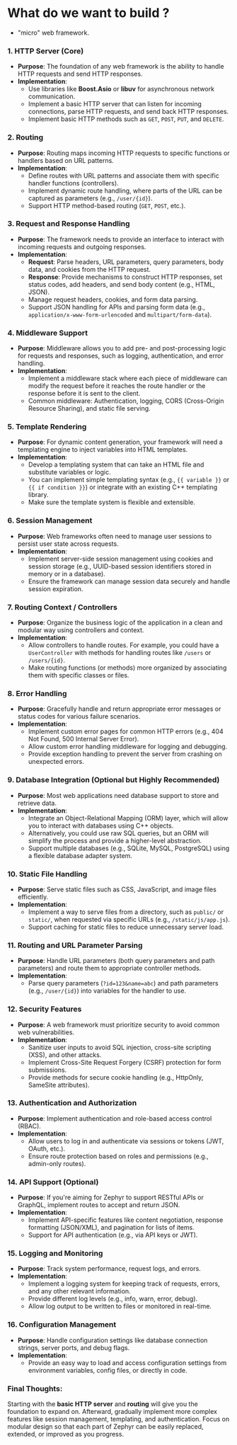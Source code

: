 # What do we want to build ? 
- "micro" web framework.


### 1. **HTTP Server** (Core)
   - **Purpose**: The foundation of any web framework is the ability to handle HTTP requests and send HTTP responses.
   - **Implementation**:
     - Use libraries like **Boost.Asio** or **libuv** for asynchronous network communication.
     - Implement a basic HTTP server that can listen for incoming connections, parse HTTP requests, and send back HTTP responses.
     - Implement basic HTTP methods such as `GET`, `POST`, `PUT`, and `DELETE`.

### 2. **Routing**
   - **Purpose**: Routing maps incoming HTTP requests to specific functions or handlers based on URL patterns.
   - **Implementation**:
     - Define routes with URL patterns and associate them with specific handler functions (controllers).
     - Implement dynamic route handling, where parts of the URL can be captured as parameters (e.g., `/user/{id}`).
     - Support HTTP method-based routing (`GET`, `POST`, etc.).

### 3. **Request and Response Handling**
   - **Purpose**: The framework needs to provide an interface to interact with incoming requests and outgoing responses.
   - **Implementation**:
     - **Request**: Parse headers, URL parameters, query parameters, body data, and cookies from the HTTP request.
     - **Response**: Provide mechanisms to construct HTTP responses, set status codes, add headers, and send body content (e.g., HTML, JSON).
     - Manage request headers, cookies, and form data parsing.
     - Support JSON handling for APIs and parsing form data (e.g., `application/x-www-form-urlencoded` and `multipart/form-data`).

### 4. **Middleware Support**
   - **Purpose**: Middleware allows you to add pre- and post-processing logic for requests and responses, such as logging, authentication, and error handling.
   - **Implementation**:
     - Implement a middleware stack where each piece of middleware can modify the request before it reaches the route handler or the response before it is sent to the client.
     - Common middleware: Authentication, logging, CORS (Cross-Origin Resource Sharing), and static file serving.

### 5. **Template Rendering**
   - **Purpose**: For dynamic content generation, your framework will need a templating engine to inject variables into HTML templates.
   - **Implementation**:
     - Develop a templating system that can take an HTML file and substitute variables or logic.
     - You can implement simple templating syntax (e.g., `{{ variable }}` or `{{ if condition }}`) or integrate with an existing C++ templating library.
     - Make sure the template system is flexible and extensible.

### 6. **Session Management**
   - **Purpose**: Web frameworks often need to manage user sessions to persist user state across requests.
   - **Implementation**:
     - Implement server-side session management using cookies and session storage (e.g., UUID-based session identifiers stored in memory or in a database).
     - Ensure the framework can manage session data securely and handle session expiration.

### 7. **Routing Context / Controllers**
   - **Purpose**: Organize the business logic of the application in a clean and modular way using controllers and context.
   - **Implementation**:
     - Allow controllers to handle routes. For example, you could have a `UserController` with methods for handling routes like `/users` or `/users/{id}`.
     - Make routing functions (or methods) more organized by associating them with specific classes or files.

### 8. **Error Handling**
   - **Purpose**: Gracefully handle and return appropriate error messages or status codes for various failure scenarios.
   - **Implementation**:
     - Implement custom error pages for common HTTP errors (e.g., 404 Not Found, 500 Internal Server Error).
     - Allow custom error handling middleware for logging and debugging.
     - Provide exception handling to prevent the server from crashing on unexpected errors.

### 9. **Database Integration (Optional but Highly Recommended)**
   - **Purpose**: Most web applications need database support to store and retrieve data.
   - **Implementation**:
     - Integrate an Object-Relational Mapping (ORM) layer, which will allow you to interact with databases using C++ objects.
     - Alternatively, you could use raw SQL queries, but an ORM will simplify the process and provide a higher-level abstraction.
     - Support multiple databases (e.g., SQLite, MySQL, PostgreSQL) using a flexible database adapter system.

### 10. **Static File Handling**
   - **Purpose**: Serve static files such as CSS, JavaScript, and image files efficiently.
   - **Implementation**:
     - Implement a way to serve files from a directory, such as `public/` or `static/`, when requested via specific URLs (e.g., `/static/js/app.js`).
     - Support caching for static files to reduce unnecessary server load.

### 11. **Routing and URL Parameter Parsing**
   - **Purpose**: Handle URL parameters (both query parameters and path parameters) and route them to appropriate controller methods.
   - **Implementation**:
     - Parse query parameters (`?id=123&name=abc`) and path parameters (e.g., `/user/{id}`) into variables for the handler to use.

### 12. **Security Features**
   - **Purpose**: A web framework must prioritize security to avoid common web vulnerabilities.
   - **Implementation**:
     - Sanitize user inputs to avoid SQL injection, cross-site scripting (XSS), and other attacks.
     - Implement Cross-Site Request Forgery (CSRF) protection for form submissions.
     - Provide methods for secure cookie handling (e.g., HttpOnly, SameSite attributes).

### 13. **Authentication and Authorization**
   - **Purpose**: Implement authentication and role-based access control (RBAC).
   - **Implementation**:
     - Allow users to log in and authenticate via sessions or tokens (JWT, OAuth, etc.).
     - Ensure route protection based on roles and permissions (e.g., admin-only routes).

### 14. **API Support (Optional)**
   - **Purpose**: If you're aiming for Zephyr to support RESTful APIs or GraphQL, implement routes to accept and return JSON.
   - **Implementation**:
     - Implement API-specific features like content negotiation, response formatting (JSON/XML), and pagination for lists of items.
     - Support for API authentication (e.g., via API keys or JWT).

### 15. **Logging and Monitoring**
   - **Purpose**: Track system performance, request logs, and errors.
   - **Implementation**:
     - Implement a logging system for keeping track of requests, errors, and any other relevant information.
     - Provide different log levels (e.g., info, warn, error, debug).
     - Allow log output to be written to files or monitored in real-time.

### 16. **Configuration Management**
   - **Purpose**: Handle configuration settings like database connection strings, server ports, and debug flags.
   - **Implementation**:
     - Provide an easy way to load and access configuration settings from environment variables, config files, or directly in code.

### Final Thoughts:
Starting with the **basic HTTP server** and **routing** will give you the foundation to expand on. Afterward, gradually implement more complex features like session management, templating, and authentication. Focus on modular design so that each part of Zephyr can be easily replaced, extended, or improved as you progress.
